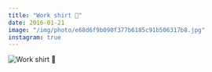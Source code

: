 ```yaml
---
title: "Work shirt 👔"
date: 2016-01-21
image: "/img/photo/e68d6f9b090f377b6185c91b506317b8.jpg"
instagram: true
---
```


![Work shirt 👔](/img/photo/e68d6f9b090f377b6185c91b506317b8.jpg)
